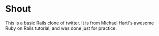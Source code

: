 # Shout
This is a basic Rails clone of twitter. It is from Michael Hartl's awesome Ruby on Rails tutorial, and was done just for practice. 
